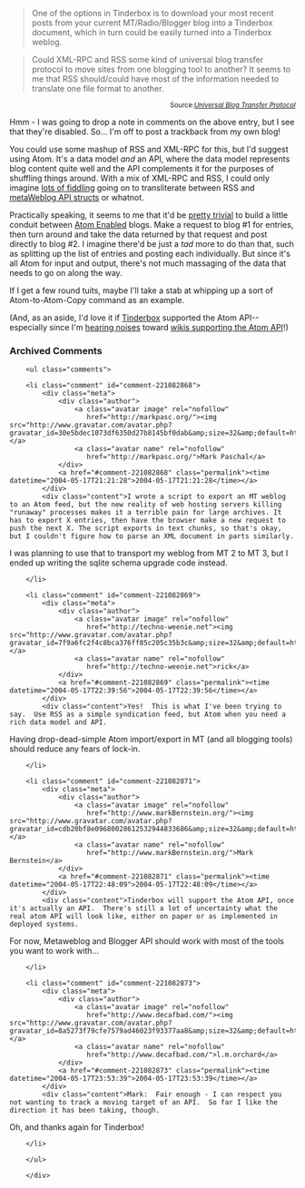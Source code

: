 > One of the options in Tinderbox is to download your most recent posts from your current MT/Radio/Blogger blog into a Tinderbox document, which in turn could be easily turned into a Tinderbox weblog.

> Could XML-RPC and RSS some kind of universal blog transfer protocol to move sites from one blogging tool to another? It seems to me that RSS should/could have most of the information needed to translate one file format to another.

<div class="credit" align="right"><small>Source:<cite><a href=
"http://www.ahawkins.org/mt/archives/000641.html">Universal Blog Transfer Protocol</a></cite></small></div>

Hmm - I was going to drop a note in comments on the above entry, but I see that they're disabled.  So...  I'm off to post a trackback from my own blog!

You could use some mashup of RSS and XML-RPC for this, but I'd suggest using Atom.  It's a data model *and* an API, where the data model represents blog content quite well and the API complements it for the purposes of shuffling things around.  With a mix of XML-RPC and RSS, I could only imagine [lots of fiddling][meta_fiddling] going on to transliterate between RSS and [metaWeblog API structs][metaweblog] or whatnot.

Practically speaking, it seems to me that it'd be [pretty trivial][atom_tut] to build a little conduit between [Atom Enabled][atomenabled] blogs.  Make a request to blog #1 for entries, then turn around and take the data returned by that request and post directly to blog #2.  I imagine there'd be just a *tad* more to do than that, such as splitting up the list of entries and posting each individually.  But since it's all Atom for input and output, there's not much massaging of the data that needs to go on along the way. 

If I get a few round tuits, maybe I'll take a stab at whipping up a sort of Atom-to-Atom-Copy command as an example.  

(And, as an aside, I'd love it if [Tinderbox][tinderbox] supported the Atom API--especially since I'm [hearing noises][joe_wiki] toward [wikis supporting the Atom API][jsp_atom]!)

[tinderbox]: http://www.eastgate.com/Tinderbox/ "Great app for catching and developing ideas"
[atom_tut]: http://www.atomenabled.org/developers/tutorials/api-quick-guide.php "All the pieces are here in an Atom API tutorial"
[metaweblog]: http://www.xmlrpc.com/metaWeblogApi "The metaWeblog API specification"
[meta_fiddling]: http://www.xml.com/pub/a/2003/10/15/dive.html "Mark Pilgrim's overview of the Atom API.  In particular, check out the section about the metaWeblog API's relationship to RSS 2.0"
[atomenabled]: http://www.atomenabled.org/
[joe_wiki]: http://www.xml.com/pub/a/2004/04/14/atomwiki.html "Joe Gregorio explores Atom-Powered Wiki"
[jsp_atom]: http://www.ecyrd.com/ButtUgly/Wiki.jsp?page=Main_blogentry_160504_2 "Wherein the author of JSPWiki entertains the notion of an Atom API"

<div id="comments" class="comments archived-comments">
            <h3>Archived Comments</h3>
            
        <ul class="comments">
            
        <li class="comment" id="comment-221082868">
            <div class="meta">
                <div class="author">
                    <a class="avatar image" rel="nofollow" 
                       href="http://markpasc.org/"><img src="http://www.gravatar.com/avatar.php?gravatar_id=30e5bdec1073df6350d27b8145bf0dab&amp;size=32&amp;default=http://mediacdn.disqus.com/1320279820/images/noavatar32.png"/></a>
                    <a class="avatar name" rel="nofollow" 
                       href="http://markpasc.org/">Mark Paschal</a>
                </div>
                <a href="#comment-221082868" class="permalink"><time datetime="2004-05-17T21:21:28">2004-05-17T21:21:28</time></a>
            </div>
            <div class="content">I wrote a script to export an MT weblog to an Atom feed, but the new reality of web hosting servers killing "runaway" processes makes it a terrible pain for large archives. It has to export X entries, then have the browser make a new request to push the next X. The script exports in text chunks, so that's okay, but I couldn't figure how to parse an XML document in parts similarly.

I was planning to use that to transport my weblog from MT 2 to MT 3, but I ended up writing the sqlite schema upgrade code instead.</div>
            
        </li>
    
        <li class="comment" id="comment-221082869">
            <div class="meta">
                <div class="author">
                    <a class="avatar image" rel="nofollow" 
                       href="http://techno-weenie.net"><img src="http://www.gravatar.com/avatar.php?gravatar_id=7f9a6fc2f4c8bca376ff85c205c35b3c&amp;size=32&amp;default=http://mediacdn.disqus.com/1320279820/images/noavatar32.png"/></a>
                    <a class="avatar name" rel="nofollow" 
                       href="http://techno-weenie.net">rick</a>
                </div>
                <a href="#comment-221082869" class="permalink"><time datetime="2004-05-17T22:39:56">2004-05-17T22:39:56</time></a>
            </div>
            <div class="content">Yes!  This is what I've been trying to say.  Use RSS as a simple syndication feed, but Atom when you need a rich data model and API.

Having drop-dead-simple Atom import/export in MT (and all blogging tools) should reduce any fears of lock-in.</div>
            
        </li>
    
        <li class="comment" id="comment-221082871">
            <div class="meta">
                <div class="author">
                    <a class="avatar image" rel="nofollow" 
                       href="http://www.markBernstein.org/"><img src="http://www.gravatar.com/avatar.php?gravatar_id=cdb20bf8e09680028612532944833686&amp;size=32&amp;default=http://mediacdn.disqus.com/1320279820/images/noavatar32.png"/></a>
                    <a class="avatar name" rel="nofollow" 
                       href="http://www.markBernstein.org/">Mark Bernstein</a>
                </div>
                <a href="#comment-221082871" class="permalink"><time datetime="2004-05-17T22:48:09">2004-05-17T22:48:09</time></a>
            </div>
            <div class="content">Tinderbox will support the Atom API, once it's actually an API.  There's still a lot of uncertainty what the real atom API will look like, either on paper or as implemented in deployed systems.

For now, Metaweblog and Blogger API should work with most of the tools you want to work with...</div>
            
        </li>
    
        <li class="comment" id="comment-221082873">
            <div class="meta">
                <div class="author">
                    <a class="avatar image" rel="nofollow" 
                       href="http://www.decafbad.com/"><img src="http://www.gravatar.com/avatar.php?gravatar_id=8a5273f79cfe7579ad46023f93377aa8&amp;size=32&amp;default=http://mediacdn.disqus.com/1320279820/images/noavatar32.png"/></a>
                    <a class="avatar name" rel="nofollow" 
                       href="http://www.decafbad.com/">l.m.orchard</a>
                </div>
                <a href="#comment-221082873" class="permalink"><time datetime="2004-05-17T23:53:39">2004-05-17T23:53:39</time></a>
            </div>
            <div class="content">Mark:  Fair enough - I can respect you not wanting to track a moving target of an API.  So far I like the direction it has been taking, though.

Oh, and thanks again for Tinderbox!</div>
            
        </li>
    
        </ul>
    
        </div>
    
